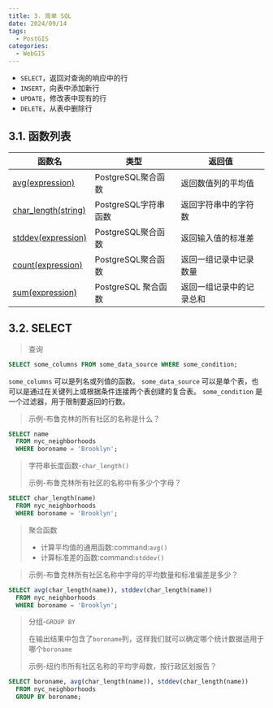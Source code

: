 ```yaml
---
title: 3. 简单 SQL
date: 2024/09/14
tags:
  - PostGIS
categories:
  - WebGIS
---
```


- `SELECT`，返回对查询的响应中的行
- `INSERT`，向表中添加新行
- `UPDATE`，修改表中现有的行
- `DELETE`，从表中删除行

## 3.1. 函数列表

| 函数名                                                       | 类型                 | 返回值                   |
| ------------------------------------------------------------ | -------------------- | ------------------------ |
| [avg(expression)](http://www.postgresql.org/docs/current/static/functions-aggregate.html#FUNCTIONS-AGGREGATE-TABLE) | PostgreSQL聚合函数   | 返回数值列的平均值       |
| [char_length(string)](http://www.postgresql.org/docs/current/static/functions-string.html) | PostgreSQL字符串函数 | 返回字符串中的字符数     |
| [stddev(expression)](http://www.postgresql.org/docs/current/static/functions-aggregate.html#FUNCTIONS-AGGREGATE-STATISTICS-TABLE) | PostgreSQL聚合函数   | 返回输入值的标准差       |
| [count(expression)](http://www.postgresql.org/docs/current/static/functions-aggregate.html#FUNCTIONS-AGGREGATE-TABLE) | PostgreSQL聚合函数   | 返回一组记录中记录数量   |
| [sum(expression)](http://www.postgresql.org/docs/current/static/functions-aggregate.html#FUNCTIONS-AGGREGATE-TABLE) | PostgreSQL 聚合函数  | 返回一组记录中的记录总和 |

## 3.2. SELECT

> 查询

```sql
SELECT some_columns FROM some_data_source WHERE some_condition;
```

`some_columns` 可以是列名或列值的函数。 `some_data_source` 可以是单个表，也可以是通过在关键列上或根据条件连接两个表创建的复合表。 `some_condition` 是一个过滤器，用于限制要返回的行数。

> 示例-布鲁克林的所有社区的名称是什么？

```sql
SELECT name 
  FROM nyc_neighborhoods
  WHERE boroname = 'Brooklyn';
```

> 字符串长度函数-`char_length()`
> 
> 示例-布鲁克林所有社区的名称中有多少个字母？

```sql
SELECT char_length(name) 
  FROM nyc_neighborhoods
  WHERE boroname = 'Brooklyn';
```

> 聚合函数
> 
> - 计算平均值的通用函数:command:`avg()`
> - 计算标准差的函数:command:`stddev()`

> 示例-布鲁克林所有社区名称中字母的平均数量和标准偏差是多少？

```sql
SELECT avg(char_length(name)), stddev(char_length(name))
  FROM nyc_neighborhoods
  WHERE boroname = 'Brooklyn';
```

> 分组-`GROUP BY`
> 
> 在输出结果中包含了`boroname`列，这样我们就可以确定哪个统计数据适用于哪个`boroname`
> 
> 示例-纽约市所有社区名称的平均字母数，按行政区划报告？

```sql
SELECT boroname, avg(char_length(name)), stddev(char_length(name))
  FROM nyc_neighborhoods
  GROUP BY boroname;
```